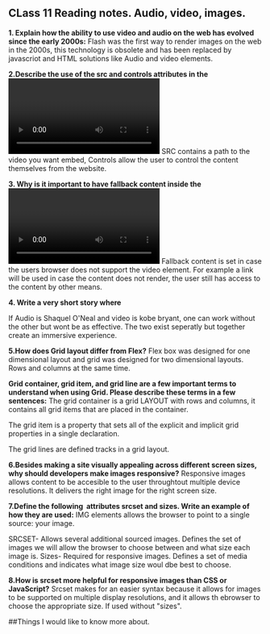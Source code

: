 ## CLass 11 Reading notes. Audio, video, images.

**1. Explain how the ability to use video and audio on the web has evolved since the early 2000s:**
Flash was the first way to render images on the web in the 2000s, this technology is obsolete and has been replaced by javascriot and HTML solutions like Audio and video elements.


**2.Describe the use of the src and controls attributes in the <video> element.**
SRC contains a path to the video you want embed, Controls allow the user to control the content themselves from the website.


**3. Why is it important to have fallback content inside the <video> element?**
Fallback content is set in case the users browser does not support the video element. For example a link will be used in case the content does not render, the user still has access to the content by other means.

**4. Write a very short story where <audio> and <video> are characters:**

If Audio is Shaquel O'Neal and video is kobe bryant, one can work without the other but wont be as effective. The two exist seperatly but together create an immersive experience.


**5.How does Grid layout differ from Flex?**
Flex box was designed for one dimensional layout and grid was designed for two dimensional layouts. Rows and columns at the same time.

**Grid container, grid item, and grid line are a few important terms to understand when using Grid. Please describe these terms in a few sentences:**
The grid container is a grid LAYOUT with rows and columns, it contains all grid items that are placed in the container.

The grid item is a property that sets all of the explicit and implicit grid properties in a single declaration.

The grid lines are defined tracks in a grid layout.


**6.Besides making a site visually appealing across different screen sizes, why should developers make images responsive?**
Responsive images allows content to be accesible to the user throughtout multiple device resolutions. It delivers the right image for the right screen size.

**7.Define the following <img> attributes srcset and sizes. Write an example of how  they are used:**
IMG elements allows the browser to point to a single source: your image. 

SRCSET- Allows several additional sourced images. Defines the set of images we will allow the browser to choose between and what size each image is.
Sizes- Required for responsive images. Defines a set of media conditions and indicates what image size woul dbe best to choose.

**8.How is srcset more helpful for responsive images than CSS or JavaScript?**
Srcset makes for an easier syntax because it allows for images to be supported on multiple display resolutions, and it allows th ebrowser to choose the appropriate size. If used without "sizes".


##Things I would like to know more about.
